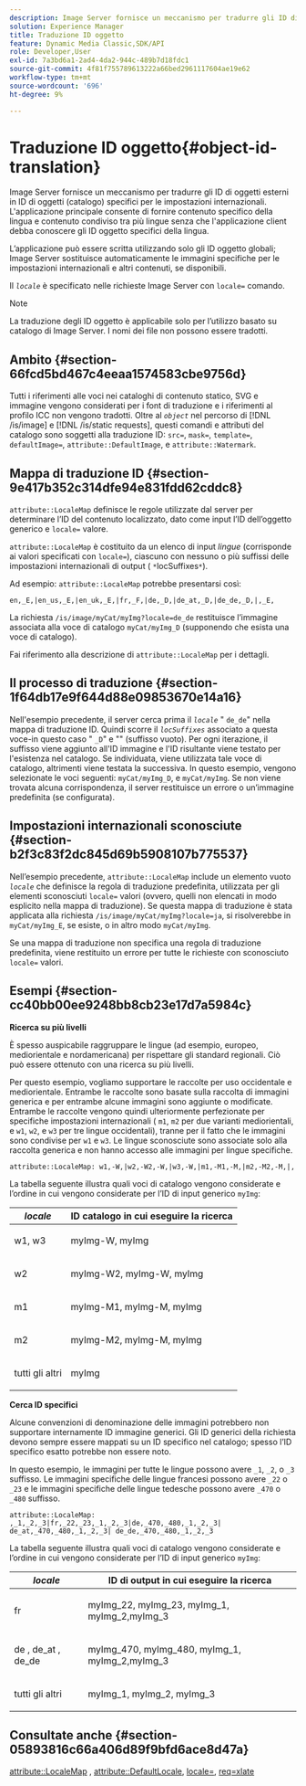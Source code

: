 ```yaml
---
description: Image Server fornisce un meccanismo per tradurre gli ID di oggetti esterni in ID di oggetti (catalogo) specifici per le impostazioni internazionali. L'applicazione principale consente di fornire contenuto specifico della lingua e contenuto condiviso tra più lingue senza che l'applicazione client debba conoscere gli ID oggetto specifici della lingua.
solution: Experience Manager
title: Traduzione ID oggetto
feature: Dynamic Media Classic,SDK/API
role: Developer,User
exl-id: 7a3bd6a1-2ad4-4da2-944c-489b7d18fdc1
source-git-commit: 4f81f755789613222a66bed2961117604ae19e62
workflow-type: tm+mt
source-wordcount: '696'
ht-degree: 9%

---
```


# Traduzione ID oggetto{#object-id-translation}

Image Server fornisce un meccanismo per tradurre gli ID di oggetti esterni in ID di oggetti (catalogo) specifici per le impostazioni internazionali. L&#39;applicazione principale consente di fornire contenuto specifico della lingua e contenuto condiviso tra più lingue senza che l&#39;applicazione client debba conoscere gli ID oggetto specifici della lingua.

L’applicazione può essere scritta utilizzando solo gli ID oggetto globali; Image Server sostituisce automaticamente le immagini specifiche per le impostazioni internazionali e altri contenuti, se disponibili.

Il *`locale`* è specificato nelle richieste Image Server con `locale=` comando.

>[!NOTE]
>
>La traduzione degli ID oggetto è applicabile solo per l’utilizzo basato su catalogo di Image Server. I nomi dei file non possono essere tradotti.

## Ambito {#section-66fcd5bd467c4eeaa1574583cbe9756d}

Tutti i riferimenti alle voci nei cataloghi di contenuto statico, SVG e immagine vengono considerati per i font di traduzione e i riferimenti al profilo ICC non vengono tradotti. Oltre al *`object`* nel percorso di [!DNL /is/image] e [!DNL /is/static requests], questi comandi e attributi del catalogo sono soggetti alla traduzione ID: `src=`, `mask=`, `template=`, `defaultImage=`, `attribute::DefaultImage`, e `attribute::Watermark`.

## Mappa di traduzione ID {#section-9e417b352c314dfe94e831fdd62cddc8}

`attribute::LocaleMap` definisce le regole utilizzate dal server per determinare l’ID del contenuto localizzato, dato come input l’ID dell’oggetto generico e `locale=` valore.

`attribute::LocaleMap` è costituito da un elenco di input *lingue* (corrisponde ai valori specificati con `locale=`), ciascuno con nessuno o più suffissi delle impostazioni internazionali di output ( `*`locSuffixes`*`).

Ad esempio: `attribute::LocaleMap` potrebbe presentarsi così:

`en,_E,|en_us,_E,|en_uk,_E,|fr,_F,|de,_D,|de_at,_D,|de_de,_D,|,_E,`

La richiesta `/is/image/myCat/myImg?locale=de_de` restituisce l’immagine associata alla voce di catalogo `myCat/myImg_D` (supponendo che esista una voce di catalogo).

Fai riferimento alla descrizione di `attribute::LocaleMap` per i dettagli.

## Il processo di traduzione {#section-1f64db17e9f644d88e09853670e14a16}

Nell&#39;esempio precedente, il server cerca prima il *`locale`* &quot; `de_de`&quot; nella mappa di traduzione ID. Quindi scorre il *`locSuffixes`* associato a questa voce-in questo caso &quot; `_D`&quot; e &quot;&quot; (suffisso vuoto). Per ogni iterazione, il suffisso viene aggiunto all&#39;ID immagine e l&#39;ID risultante viene testato per l&#39;esistenza nel catalogo. Se individuata, viene utilizzata tale voce di catalogo, altrimenti viene testata la successiva. In questo esempio, vengono selezionate le voci seguenti: `myCat/myImg_D`, e `myCat/myImg`. Se non viene trovata alcuna corrispondenza, il server restituisce un errore o un’immagine predefinita (se configurata).

## Impostazioni internazionali sconosciute {#section-b2f3c83f2dc845d69b5908107b775537}

Nell’esempio precedente, `attribute::LocaleMap` include un elemento vuoto *`locale`* che definisce la regola di traduzione predefinita, utilizzata per gli elementi sconosciuti `locale=` valori (ovvero, quelli non elencati in modo esplicito nella mappa di traduzione). Se questa mappa di traduzione è stata applicata alla richiesta `/is/image/myCat/myImg?locale=ja`, si risolverebbe in `myCat/myImg_E`, se esiste, o in altro modo `myCat/myImg`.

Se una mappa di traduzione non specifica una regola di traduzione predefinita, viene restituito un errore per tutte le richieste con sconosciuto `locale=` valori.

## Esempi {#section-cc40bb00ee9248bb8cb23e17d7a5984c}

**Ricerca su più livelli**

È spesso auspicabile raggruppare le lingue (ad esempio, europeo, mediorientale e nordamericana) per rispettare gli standard regionali. Ciò può essere ottenuto con una ricerca su più livelli.

Per questo esempio, vogliamo supportare le raccolte per uso occidentale e mediorientale. Entrambe le raccolte sono basate sulla raccolta di immagini generica e per entrambe alcune immagini sono aggiunte o modificate. Entrambe le raccolte vengono quindi ulteriormente perfezionate per specifiche impostazioni internazionali ( `m1`, `m2` per due varianti mediorientali, e `w1`, `w2`, e `w3` per tre lingue occidentali), tranne per il fatto che le immagini sono condivise per `w1` e `w3`. Le lingue sconosciute sono associate solo alla raccolta generica e non hanno accesso alle immagini per lingue specifiche.

`attribute::LocaleMap: w1,-W,|w2,-W2,-W,|w3,-W,|m1,-M1,-M,|m2,-M2,-M,|,`

La tabella seguente illustra quali voci di catalogo vengono considerate e l’ordine in cui vengono considerate per l’ID di input generico `myImg`:

<table id="table_97EB13E3DB9B48D3A4184D5ECC8E9F86"> 
 <thead> 
  <tr> 
   <th class="entry"> <b> <i>locale</i> </b> </th> 
   <th class="entry"> <b>ID catalogo in cui eseguire la ricerca</b> </th> 
  </tr> 
 </thead>
 <tbody> 
  <tr> 
   <td> <p> <span class="codeph"> w1, w3 </span> </p> </td> 
   <td> <p> <span class="codeph"> myImg-W, myImg </span> </p> </td> 
  </tr> 
  <tr> 
   <td> <p> <span class="codeph"> w2 </span> </p> </td> 
   <td> <p> <span class="codeph"> myImg-W2, myImg-W, myImg </span> </p> </td> 
  </tr> 
  <tr> 
   <td> <p> <span class="codeph"> m1 </span> </p> </td> 
   <td> <p> <span class="codeph"> myImg-M1, myImg-M, myImg </span> </p> </td> 
  </tr> 
  <tr> 
   <td> <p> <span class="codeph"> m2 </span> </p> </td> 
   <td> <p> <span class="codeph"> myImg-M2, myImg-M, myImg </span> </p> </td> 
  </tr> 
  <tr> 
   <td> <p>tutti gli altri </p> </td> 
   <td> <p> <span class="codeph"> myImg </span> </p> </td> 
  </tr> 
 </tbody> 
</table>

**Cerca ID specifici**

Alcune convenzioni di denominazione delle immagini potrebbero non supportare internamente ID immagine generici. Gli ID generici della richiesta devono sempre essere mappati su un ID specifico nel catalogo; spesso l’ID specifico esatto potrebbe non essere noto.

In questo esempio, le immagini per tutte le lingue possono avere `_1`, `_2`, o `_3` suffisso. Le immagini specifiche delle lingue francesi possono avere `_22` o `_23` e le immagini specifiche delle lingue tedesche possono avere `_470` o `_480` suffisso.

`attribute::LocaleMap: ,_1,_2,_3|fr,_22,_23,_1,_2,_3|de,_470,_480,_1,_2,_3| de_at,_470,_480,_1,_2,_3| de_de,_470,_480,_1,_2,_3`

La tabella seguente illustra quali voci di catalogo vengono considerate e l’ordine in cui vengono considerate per l’ID di input generico `myImg`:

<table id="table_A7EE4AA0F1C24284B83CC4B40622D24F"> 
 <thead> 
  <tr> 
   <th class="entry"> <b> <i>locale</i> </b> </th> 
   <th class="entry"> <b>ID di output in cui eseguire la ricerca</b> </th> 
  </tr> 
 </thead>
 <tbody> 
  <tr> 
   <td> <p> <span class="codeph"> fr </span> </p> </td> 
   <td> <p> <span class="codeph"> myImg_22, myImg_23, myImg_1, myImg_2,myImg_3 </span> </p> </td> 
  </tr> 
  <tr> 
   <td> <p> <span class="codeph"> de </span>, <span class="codeph"> de_at </span>, <span class="codeph"> de_de </span> </p> </td> 
   <td> <p> <span class="codeph"> myImg_470, myImg_480, myImg_1, myImg_2,myImg_3 </span> </p> </td> 
  </tr> 
  <tr> 
   <td> <p>tutti gli altri </p> </td> 
   <td> <p> <span class="codeph"> myImg_1, myImg_2, myImg_3 </span> </p> </td> 
  </tr> 
 </tbody> 
</table>

## Consultate anche {#section-05893816c66a406d89f9bfd6ace8d47a}

[attribute::LocaleMap](../../../../../is-api/image-catalog/image-serving-api-ref/c-image-catalog-reference/c-attributes-reference/r-localemap.md#reference-49bbf598f8ea47c3a563755cef306318) , [attribute::DefaultLocale](../../../../../is-api/image-catalog/image-serving-api-ref/c-image-catalog-reference/c-attributes-reference/r-defaultlocale.md#reference-69462ad9923f464f80c2c012342a6b6b), [locale=](../../../../../is-api/http-ref/image-serving-api-ref/c-http-protocol-reference/c-command-reference/r-locale.md#reference-8a846b2fbc004a12821b956ed3b25cfb), [req=xlate](../../../../../is-api/http-ref/image-serving-api-ref/c-http-protocol-reference/c-command-reference/r-req/r-req.md#reference-907cdb4a97034db7ad94695f25552e76)
